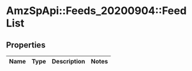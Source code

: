 # AmzSpApi::Feeds_20200904::FeedList

## Properties
Name | Type | Description | Notes
------------ | ------------- | ------------- | -------------

